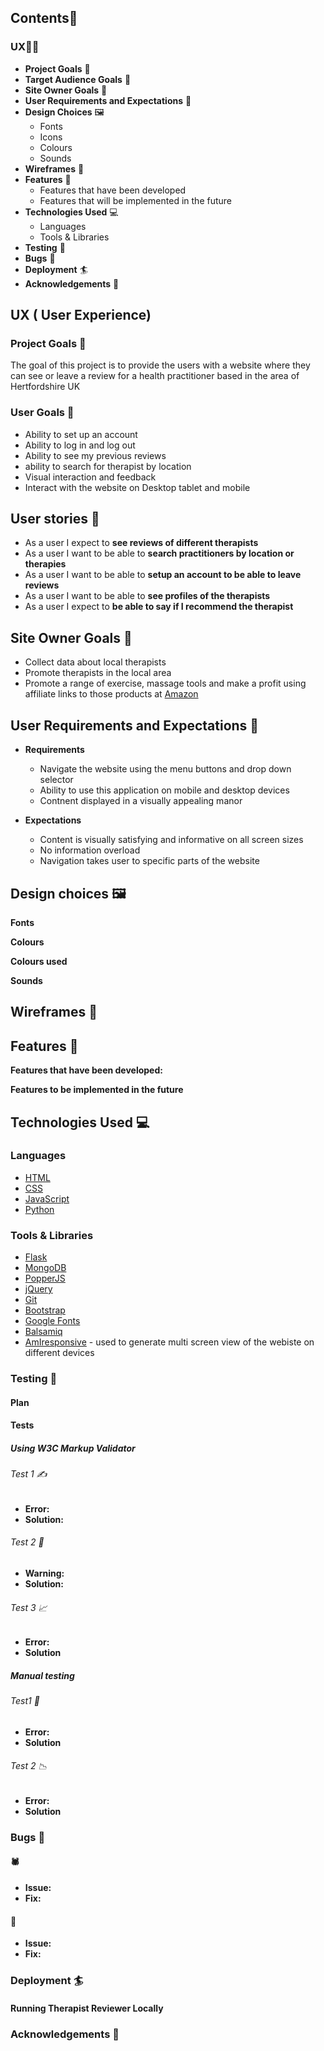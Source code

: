 ## Contents:book:
### UX:superhero_man:	
  * **Project Goals** :jigsaw:	
  * **Target Audience Goals** 	:dart:
  * **Site Owner Goals**  	:dart:
  * **User Requirements and Expectations** 	:dart:
  * **Design Choices** :framed_picture:
    * Fonts
    * Icons
    * Colours
    * Sounds
  * **Wireframes** :straight_ruler:		
  * **Features** :abacus:	
    * Features that have been developed
    * Features that will be implemented in the future
  * **Technologies Used** :computer:	
    * Languages
    * Tools & Libraries
  * **Testing** :magnet:
  * **Bugs** :mosquito:
  * **Deployment** :surfer:
  * **Acknowledgements** :clap:
  
## UX ( User Experience)
### Project Goals :jigsaw:	
The goal of this project is to provide the users with a website where they can see or leave a review for a health practitioner based in the area of Hertfordshire UK

### User Goals :jigsaw: 
* Ability to set up an account
* Ability to log in and log out
* Ability to see my previous reviews
* ability to search for therapist by location 
* Visual interaction and feedback
* Interact with the website on Desktop tablet and mobile

## User stories 	:dart:
* As a user I expect to **see reviews of different therapists**
* As a user I want to be able to **search practitioners by location or therapies**
* As a user I want to be able to **setup an account to be able to leave reviews**
* As a user I want to be able to **see profiles of the therapists**
* As a user I expect to **be able to say if I recommend the therapist**

## Site Owner Goals	:dart:

* Collect data about local therapists
* Promote therapists in the local area
* Promote a range of exercise, massage tools and make a profit using affiliate links to those products at [Amazon](https://www.amazon.co.uk/)

## User Requirements and Expectations 	:dart:

* **Requirements**
  * Navigate the website using the menu buttons and drop down selector
  * Ability to use this application on mobile and desktop devices
  * Contnent displayed in a visually appealing manor
  
* **Expectations**
  * Content is visually satisfying and informative on all screen sizes
  * No information overload
  * Navigation takes user to specific parts of the website
  
## Design choices :framed_picture:	
  
**Fonts**


**Colours**


**Colours used**

**Sounds**

## Wireframes :straight_ruler:

## Features :abacus:

**Features that have been developed:**

**Features to be implemented in the future**


## Technologies Used :computer:

### Languages
* [HTML](https://developer.mozilla.org/en-US/docs/Web/HTML)
* [CSS](https://developer.mozilla.org/en-US/docs/Web/CSS)
* [JavaScript](https://www.w3schools.com/js/)
* [Python](https://www.python.org/)

### Tools & Libraries
* [Flask](https://flask.palletsprojects.com/en/1.1.x/)
* [MongoDB](https://www.mongodb.com/)
* [PopperJS](https://popper.js.org/)
* [jQuery](https://jquery.com/)
* [Git](https://git-scm.com/)
* [Bootstrap](https://getbootstrap.com/)
* [Google Fonts](https://fonts.google.com/)
* [Balsamiq](https://balsamiq.com/)
* [AmIresponsive](http://ami.responsivedesign.is/) - used to generate multi screen view of the webiste on different devices


### Testing :magnet:

#### Plan


#### Tests
##### Using W3C Markup Validator
###### Test 1 :writing_hand:
* **Error:** 
* **Solution:** 
###### Test 2 :mag_right:
* **Warning:**  
* **Solution:** 
###### Test 3 :chart_with_upwards_trend:
* **Error:** 
* **Solution** 
##### Manual testing
###### Test1 :magnet:
* **Error:** 
* **Solution** 
###### Test 2 :chart_with_downwards_trend:
* **Error:** 
* **Solution**  
### Bugs :mosquito:
####  :spider:
* **Issue:** 
* **Fix:** 
####  :ant:
* **Issue:** 
* **Fix:** 

### Deployment :surfer:

#### Running Therapist Reviewer Locally

### Acknowledgements :clap:
